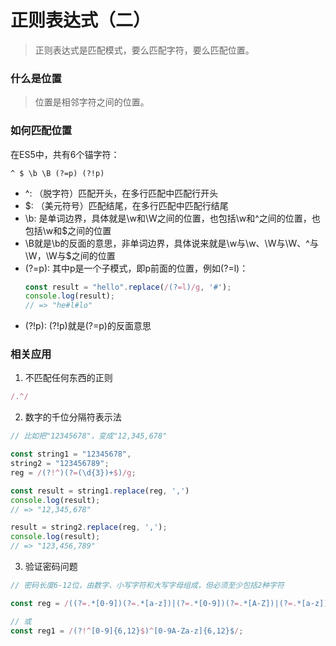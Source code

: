 # 正则表达式（二）
> 正则表达式是匹配模式，要么匹配字符，要么匹配位置。

### 什么是位置
> 位置是相邻字符之间的位置。

### 如何匹配位置
在ES5中，共有6个锚字符：
```
^ $ \b \B (?=p) (?!p)
```

- ^: （脱字符）匹配开头，在多行匹配中匹配行开头
- $: （美元符号）匹配结尾，在多行匹配中匹配行结尾
- \b: 是单词边界，具体就是\w和\W之间的位置，也包括\w和^之间的位置，也包括\w和$之间的位置
- \B就是\b的反面的意思，非单词边界，具体说来就是\w与\w、\W与\W、^与\W，\W与$之间的位置
- (?=p): 其中p是一个子模式，即p前面的位置，例如(?=l)：
    ``` JavaScript
    const result = "hello".replace(/(?=l)/g, '#');
    console.log(result); 
    // => "he#l#lo"
    ```
- (?!p): (?!p)就是(?=p)的反面意思

### 相关应用
1. 不匹配任何东西的正则
``` JavaScript
/.^/
```
2. 数字的千位分隔符表示法
``` JavaScript
// 比如把"12345678"，变成"12,345,678"

const string1 = "12345678",
string2 = "123456789";
reg = /(?!^)(?=(\d{3})+$)/g;

const result = string1.replace(reg, ',')
console.log(result); 
// => "12,345,678"

result = string2.replace(reg, ',');
console.log(result); 
// => "123,456,789"
```
3. 验证密码问题
``` JavaScript
// 密码长度6-12位，由数字、小写字符和大写字母组成，但必须至少包括2种字符

const reg = /((?=.*[0-9])(?=.*[a-z])|(?=.*[0-9])(?=.*[A-Z])|(?=.*[a-z])(?=.*[A-Z]))^[0-9A-Za-z]{6,12}$/;

// 或
const reg1 = /(?!^[0-9]{6,12}$)^[0-9A-Za-z]{6,12}$/;
```